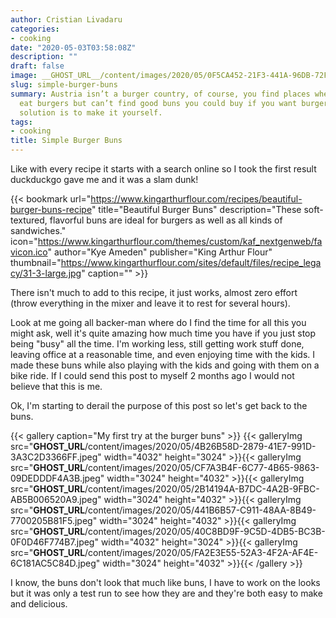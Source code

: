 ```yaml
---
author: Cristian Livadaru
categories:
- cooking
date: "2020-05-03T03:58:08Z"
description: ""
draft: false
image: __GHOST_URL__/content/images/2020/05/0F5CA452-21F3-441A-96DB-72FCB9A7BB70.jpeg
slug: simple-burger-buns
summary: Austria isn’t a burger country, of course, you find places where you can
  eat burgers but can’t find good buns you could buy if you want burgers. So the only
  solution is to make it yourself.
tags:
- cooking
title: Simple Burger Buns
---
```



Like with every recipe it starts with a search online so I took the first result duckduckgo gave me and it was a slam dunk!

{{< bookmark url="https://www.kingarthurflour.com/recipes/beautiful-burger-buns-recipe" title="Beautiful Burger Buns" description="These soft-textured, flavorful buns are ideal for burgers as well as all kinds of sandwiches." icon="https://www.kingarthurflour.com/themes/custom/kaf_nextgenweb/favicon.ico" author="Kye Ameden" publisher="King Arthur Flour" thumbnail="https://www.kingarthurflour.com/sites/default/files/recipe_legacy/31-3-large.jpg" caption="" >}}

There isn't much to add to this recipe, it just works, almost zero effort (throw everything in the mixer and leave it to rest for several hours).

Look at me going all backer-man where do I find the time for all this you might ask, well it's quite amazing how much time you have if you just stop being "busy" all the time. I'm working less, still getting work stuff done, leaving office at a reasonable time, and even enjoying time with the kids. I made these buns while also playing with the kids and going with them on a bike ride. If I could send this post to myself 2 months ago I would not believe that this is me.

Ok, I'm starting to derail the purpose of this post so let's get back to the buns.

{{< gallery caption="My first try at the burger buns" >}}
{{< galleryImg  src="__GHOST_URL__/content/images/2020/05/4B26B58D-2879-41E7-991D-3A3C2D3366FF.jpeg" width="4032" height="3024" >}}{{< galleryImg  src="__GHOST_URL__/content/images/2020/05/CF7A3B4F-6C77-4B65-9863-09DEDDDF4A3B.jpeg" width="3024" height="4032" >}}{{< galleryImg  src="__GHOST_URL__/content/images/2020/05/2B14194A-B7DC-4A2B-9FBC-AB5B006520A9.jpeg" width="3024" height="4032" >}}{{< galleryImg  src="__GHOST_URL__/content/images/2020/05/441B6B57-C911-48AA-8B49-7700205B81F5.jpeg" width="3024" height="4032" >}}{{< galleryImg  src="__GHOST_URL__/content/images/2020/05/40C8BD9F-9C5D-4DB5-BC3B-0F0D46F774B7.jpeg" width="4032" height="3024" >}}{{< galleryImg  src="__GHOST_URL__/content/images/2020/05/FA2E3E55-52A3-4F2A-AF4E-6C181AC5C84D.jpeg" width="3024" height="4032" >}}{{< /gallery >}}

I know, the buns don't look that much like buns, I have to work on the looks but it was only a test run to see how they are and they're both easy to make and delicious.

